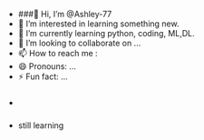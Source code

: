 - ###👋 Hi, I’m @Ashley-77
- 👀 I’m interested in learning something new.
- 🌱 I’m currently learning python, coding, ML,DL.
- 💞️ I’m looking to collaborate on ...
- 📫 How to reach me :
- 😄 Pronouns: ...
- ⚡ Fun fact: ...
- ###
- still learning

<!---
Ashley-77/Ashley-77 is a ✨ special ✨ repository because its `README.md` (this file) appears on your GitHub profile.
You can click the Preview link to take a look at your changes.
--->
